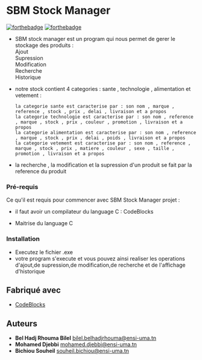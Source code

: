 # SBM Stock Manager


[![forthebadge](http://forthebadge.com/images/badges/built-with-love.svg)](http://forthebadge.com)  [![forthebadge](http://forthebadge.com/images/badges/powered-by-electricity.svg)](http://forthebadge.com)

- SBM stock manager est un program qui nous permet de gerer le stockage des produits :  
 Ajout    
 Supression   
 Modification   
 Recherche   
 Historique

* notre stock contient 4 categories : sante , technologie , alimentation et vetement :  

      la categorie sante est caracterise par : son nom , marque , reference , stock , prix , delai , livraison et a propos  
      la categorie technologie est caracterise par : son nom , reference , marque , stock , prix , couleur , promotion , livraison et a propos  
      la categorie alimentation est caracterise par : son nom , reference , marque , stock , prix , delai , poids , livraison et a propos  
      la categorie vetement est caracterise par : son nom , reference , marque , stock , prix , matiere , couleur , sexe , taille , promotion , livraison et a propos  

- la recherche , la modification et la supression d'un produit se fait par la reference du produit 

### Pré-requis

Ce qu'il est requis pour commencer avec SBM Stock Manager projet :

- il faut avoir un compilateur du language C : CodeBlocks

- Maitrise du language C 

### Installation

- Executez le fichier       .exe
- votre program s'execute et vous pouvez ainsi realiser les operations d'ajout,de supression,de modification,de recherche et de l'affichage d'historique

## Fabriqué avec

* [CodeBlocks](https://www.codeblocks.org/) 

## Auteurs

* **Bel Hadj Rhouma Bilel** bilel.belhadjrhouma@ensi-uma.tn
* **Mohamed Djebbi** mohamed.djebbi@ensi-uma.tn
* **Bichiou Souheil** souheil.bichiou@ensi-uma.tn


